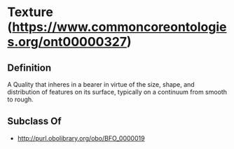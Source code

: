 # Texture (https://www.commoncoreontologies.org/ont00000327)

## Definition
A Quality that inheres in a bearer in virtue of the size, shape, and distribution of features on its surface, typically on a continuum from smooth to rough.

## Subclass Of
- http://purl.obolibrary.org/obo/BFO_0000019

